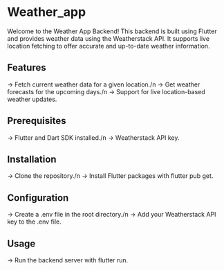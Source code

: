 # Weather_app

Welcome to the Weather App Backend! This backend is built using Flutter and provides weather data using the Weatherstack API. It supports live location fetching to offer accurate and up-to-date weather information.

## Features
-> Fetch current weather data for a given location./n
-> Get weather forecasts for the upcoming days./n
-> Support for live location-based weather updates.

## Prerequisites
-> Flutter and Dart SDK installed./n
-> Weatherstack API key.

## Installation
-> Clone the repository./n
-> Install Flutter packages with flutter pub get.

## Configuration
-> Create a .env file in the root directory./n
-> Add your Weatherstack API key to the .env file.

## Usage
-> Run the backend server with flutter run.







